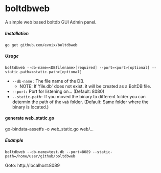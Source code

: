 # boltdbweb
A simple web based boltdb GUI Admin panel.


##### Installation
```
go get github.com/evnix/boltdbweb
```

##### Usage
```
boltdbweb --db-name=<DBfilename>[required] --port=<port>[optional] --static-path=<static-path>[optional]
```
- `--db-name:` The file name of the DB.
    - NOTE: If 'file.db' does not exist. it will be created as a BoltDB file.
- `--port:` Port for listening on... (Default: 8080)
- `--static-path:` If you moved the binary to different folder you can determin the path of the `web` folder. (Default: Same folder where the binary is located.)

#### generate web_static.go

go-bindata-assetfs -o web_static.go web/...

##### Example
```
boltdbweb --db-name=test.db --port=8089 --static-path=/home/user/github/boltdbweb
```
Goto: http://localhost:8089
